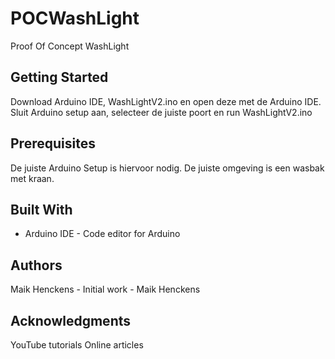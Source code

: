 # POCWashLight
Proof Of Concept WashLight

## Getting Started
Download Arduino IDE, WashLightV2.ino en open deze met de Arduino IDE. 
Sluit Arduino setup aan, selecteer de juiste poort en run WashLightV2.ino

## Prerequisites
De juiste Arduino Setup is hiervoor nodig. De juiste omgeving is een wasbak met kraan.

## Built With
* Arduino IDE - Code editor for Arduino

## Authors
Maik Henckens - Initial work - Maik Henckens

## Acknowledgments
YouTube tutorials
Online articles

